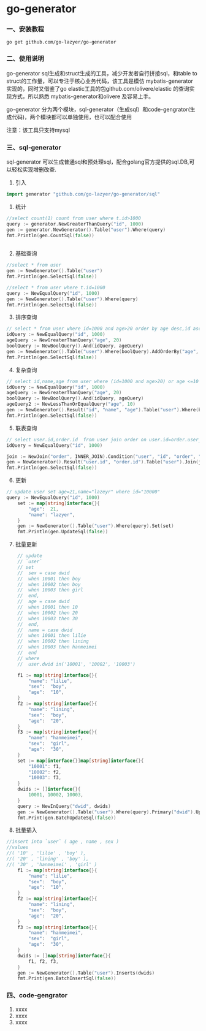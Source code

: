 

# go-generator

### 一、安装教程

```
go get github.com/go-lazyer/go-generator
```
### 二、使用说明
go-generator sql生成和struct生成的工具，减少开发者自行拼接sql，和table to struct的工作量，可以专注于核心业务代码，该工具是模仿 mybatis-generator 实现的，同时又借鉴了go elastic工具的包github.com/olivere/elastic 的查询实现方式，所以熟悉 mybatis-generator和olivere 及容易上手。

go-generator 分为两个模块，sql-generator（生成sql）和code-gengrator(生成代码)，两个模块都可以单独使用，也可以配合使用

注意：该工具只支持mysql

### 三、sql-generator

sql-generator 可以生成普通sql和预处理sql，配合golang官方提供的sql.DB,可以轻松实现增删改查.

1. 引入

```go
import generator "github.com/go-lazyer/go-generator/sql"
```



1.   统计
``` go
//select count(1) count from user where t.id>1000
query := generator.NewGreaterThanQuery("id", 1000)
gen := generator.NewGenerator().Table("user").Where(query)
fmt.Println(gen.CountSql(false))
  
```
2. 基础查询

```go
//select * from user
gen := NewGenerator().Table("user")
fmt.Println(gen.SelectSql(false))

//select * from user where t.id=1000
query := NewEqualQuery("id", 1000)
gen := NewGenerator().Table("user").Where(query)
fmt.Println(gen.SelectSql(false))
```

3. 排序查询

```go
// select * from user where id=1000 and age>20 order by age desc,id asc
idQuery := NewEqualQuery("id", 1000)
ageQuery := NewGreaterThanQuery("age", 20)
boolQuery := NewBoolQuery().And(idQuery, ageQuery)
gen := NewGenerator().Table("user").Where(boolQuery).AddOrderBy("age", "desc").AddOrderBy("id", "asc")
fmt.Println(gen.SelectSql(false))
```

4. 复杂查询

```go
// select id,name,age from user where (id=1000 and age>20) or age <=10 order by age desc
idQuery := NewEqualQuery("id", 1000)
ageQuery := NewGreaterThanQuery("age", 20)
boolQuery := NewBoolQuery().And(idQuery, ageQuery)
ageQuery2 := NewLessThanOrEqualQuery("age", 10)
gen := NewGenerator().Result("id", "name", "age").Table("user").Where(boolQuery, ageQuery2).AddOrderBy("age", "desc")
fmt.Println(gen.SelectSql(false))
```

5. 联表查询

 ```go
 // select user.id,order.id  from user join order on user.id=order.user_id where user.id='10000'
 idQuery = NewEqualQuery("id", 1000)
 
 join := NewJoin("order", INNER_JOIN).Condition("user", "id", "order", "user_id")
 gen = NewGenerator().Result("user.id", "order.id").Table("user").Join(join).Where(idQuery)
 fmt.Println(gen.SelectSql(false))
 ```

6. 更新

```go
// update user set age=21,name="lazeyr" where id="10000"	
query := NewEqualQuery("id", 1000)
	set := map[string]interface{}{
		"age":  21,
		"name": "lazyer",
	}
	gen := NewGenerator().Table("user").Where(query).Set(set)
	fmt.Println(gen.UpdateSql(false))
```

7. 批量更新

```go
	// update
	// `user`
	// set
	// 	sex = case dwid
	// 	when 10001 then boy
	// 	when 10002 then boy
	// 	when 10003 then girl
	// 	end,
	// 	age = case dwid
	// 	when 10001 then 10
	// 	when 10002 then 20
	// 	when 10003 then 30
	// 	end,
	// 	name = case dwid
	// 	when 10001 then lilie
	// 	when 10002 then lining
	// 	when 10003 then hanmeimei
	// 	end
	// where
	// 	user.dwid in('10001', '10002', '10003')

	f1 := map[string]interface{}{
		"name": "lilie",
		"sex":  "boy",
		"age":  "10",
	}
	f2 := map[string]interface{}{
		"name": "lining",
		"sex":  "boy",
		"age":  "20",
	}
	f3 := map[string]interface{}{
		"name": "hanmeimei",
		"sex":  "girl",
		"age":  "30",
	}
	set := map[interface{}]map[string]interface{}{
		"10001": f1,
		"10002": f2,
		"10003": f3,
	}
	dwids := []interface{}{
		10001, 10002, 10003,
	}
	query := NewInQuery("dwid", dwids)
	gen := NewGenerator().Table("user").Where(query).Primary("dwid").Updates(set)
	fmt.Print(gen.BatchUpdateSql(false))
```

8. 批量插入

```go
//insert into `user` ( age , name , sex ) 
//values
//( '10' , 'lilie' , 'boy' ),
//( '20' , 'lining' , 'boy' ),
//( '30' , 'hanmeimei' , 'girl' )
	f1 := map[string]interface{}{
		"name": "lilie",
		"sex":  "boy",
		"age":  "10",
	}
	f2 := map[string]interface{}{
		"name": "lining",
		"sex":  "boy",
		"age":  "20",
	}
	f3 := map[string]interface{}{
		"name": "hanmeimei",
		"sex":  "girl",
		"age":  "30",
	}
	dwids := []map[string]interface{}{
		f1, f2, f3,
	}
	gen := NewGenerator().Table("user").Inserts(dwids)
	fmt.Print(gen.BatchInsertSql(false))
```

### 四、code-gengrator

1.  xxxx
2.  xxxx
3.  xxxx
